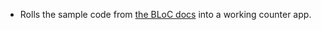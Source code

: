 - Rolls the sample code from [the BLoC docs](https://bloclibrary.dev/#/flutterbloccoreconcepts?id=counter_pagedart) into a working counter app.
